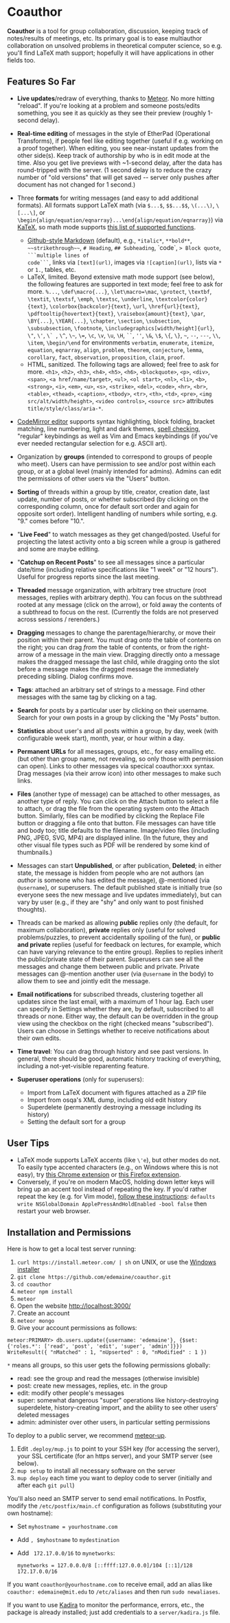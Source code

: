 # Coauthor #

**Coauthor** is a tool for group collaboration, discussion, keeping track of
notes/results of meetings, etc.  Its primary goal is to ease multiauthor
collaboration on unsolved problems in theoretical computer science, so
e.g. you'll find LaTeX math support; hopefully it will have applications
in other fields too.

## Features So Far ##

* **Live updates**/redraw of everything, thanks to
  [Meteor](https://www.meteor.com/).  No more hitting "reload".
  If you're looking at a problem and someone posts/edits something,
  you see it as quickly as they see their preview (roughly 1-second delay).

* **Real-time editing** of messages in the style of EtherPad (Operational
  Transforms), if people feel like editing together
  (useful if e.g. working on a proof together).
  When editing, you see near-instant updates from the other side(s).
  Keep track of authorship by who is in edit mode at the time.
  Also you get live previews with ~1-second delay, after the data has
  round-tripped with the server.  (1 second delay is to reduce the crazy
  number of "old versions" that will get saved -- server only pushes after
  document has not changed for 1 second.)

* Three **formats** for writing messages (and easy to add additional formats).
  All formats support LaTeX math (via `$...$`, `$$...$$`, `\(...\)`, `\[...\]`,
  or `\begin{align/equation/eqnarray}...\end{align/equation/eqnarray}`)
  via [KaTeX](https://khan.github.io/KaTeX/), so math mode supports
  [this list of supported functions](https://github.com/Khan/KaTeX/wiki/Function-Support-in-KaTeX).

  * [Github-style Markdown](https://guides.github.com/features/mastering-markdown/)
    (default), e.g., `*italic*`, `**bold**`, `~~strikethrough~~`,
    `# Heading`, `## Subheading`, \`code\`, `> Block quote`,
    <code>\`\`\`multiple lines of code\`\`\`</code>,
    links via `[text](url)`, images via `![caption](url)`,
    lists via `*` or `1.`, tables, etc.
  * LaTeX, limited.  Beyond extensive math mode support (see below),
    the following features are supported in text mode; feel free to ask
    for more.  `%...`, `\def\macro{...}`, `\let\macro=\mac`, `\protect`,
    `\textbf`, `\textit`, `\textsf`, `\emph`, `\textsc`, `\underline`,
    `\textcolor{color}{text}`, `\colorbox{backcolor}{text}`,
    `\url`, `\href{url}{text}`, `\pdftooltip{hovertext}{text}`,
    `\raisebox{amount}{text}`, `\par`,
    `\BY{...}`, `\YEAR{...}`,
    `\chapter`, `\section`, `\subsection`, `\subsubsection`, `\footnote`,
    `\includegraphics[width/height]{url}`, `\"`, `\'`, ```\` ```,
    `\^`, `\~`, `\=`, `\c`, `\v`, `\u`, `\H`, ``` `` ```, `''`,
    `\&`, `\$`, `\{`, `\}`, `~`, `--`, `---`, `\\`, `\item`,
    `\begin/\end` for environments `verbatim`, `enumerate`, `itemize`,
    `equation`, `eqnarray`, `align`,
    `problem`, `theorem`, `conjecture`, `lemma`, `corollary`, `fact`,
    `observation`, `proposition`, `claim`, `proof`.
  * HTML, sanitized.  The following tags are allowed; feel free to ask for
    more.  `<h1>`, `<h2>`, `<h3>`, `<h4>`, `<h5>`, `<h6>`,
    `<blockquote>`, `<p>`, `<div>`, `<span>`,
    `<a href/name/target>`, `<ul>`, `<ol start>`, `<nl>`, `<li>`, `<b>`,
    `<strong>`, `<i>`, `<em>`, `<u>`, `<s>`, `<strike>`, `<del>`, `<code>`,
    `<hr>`, `<br>`, `<table>`, `<thead>`, `<caption>`,
    `<tbody>`, `<tr>`, `<th>`, `<td>`, `<pre>`,
    `<img src/alt/width/height>`, `<video controls>`, `<source src>`
    attributes `title/style/class/aria-*`.

* [CodeMirror editor](http://codemirror.net/) supports syntax highlighting,
  block folding, bracket matching, line numbering, light and dark themes,
  [spell checking](https://github.com/NextStepWebs/codemirror-spell-checker),
  "regular" keybindings as well as Vim and Emacs keybindings
  (if you've ever needed rectangular selection for e.g. ASCII art).

* Organization by **groups** (intended to correspond to groups of people who
  meet).  Users can have permission to see and/or post within each
  group, or at a global level (mainly intended for admins).
  Admins can edit the permissions of other users via the "Users" button.

* **Sorting** of threads within a group by title, creator, creation date,
  last update, number of posts, or whether subscribed (by clicking on the
  corresponding column, once for default sort order and again for
  opposite sort order).  Intelligent handling of numbers while sorting,
  e.g. "9." comes before "10.".

* "**Live Feed**" to watch messages as they get changed/posted.  Useful for
  projecting the latest activity onto a big screen while a group is gathered
  and some are maybe editing.

* "**Catchup on Recent Posts**" to see all messages since a particular date/time
  (including relative specifications like "1 week" or "12 hours").
  Useful for progress reports since the last meeting.

* **Threaded** message organization, with arbitrary tree structure (root
  messages, replies with arbitrary depth).  You can focus on the subthread
  rooted at any message (click on the arrow), or fold away the contents of a
  subthread to focus on the rest.
  (Currently the folds are not preserved across sessions / rerenders.)

* **Dragging** messages to change the parentage/hierarchy, or move their
  position within their parent.  You must drag *onto* the table of contents
  on the right; you can drag *from* the table of contents, or from the
  right-arrow of a message in the main view.
  Dragging directly onto a message makes the dragged message the last child,
  while dragging onto the slot before a message makes the dragged message the
  immediately preceding sibling.  Dialog confirms move.

* **Tags**: attached an arbitrary set of strings to a message.  Find other
  messages with the same tag by clicking on a tag.

* **Search** for posts by a particular user by clicking on their username.
  Search for your own posts in a group by clicking the "My Posts" button.

* **Statistics** about user's and all posts within a group, by day, week
  (with configurable week start), month, year, or hour within a day.

* **Permanent URLs** for all messages, groups, etc., for easy emailing etc.
  (but other than group name, not revealing, so only those with permission
  can open).  Links to other messages via specical coauthor:xxx syntax.
  Drag messages (via their arrow icon) into other messages to make such links.

* **Files** (another type of message) can be attached to other messages, as
  another type of reply.  You can click on the Attach button to select a file
  to attach, or drag the file from the operating system onto the Attach
  button.  Similarly, files can be modified by clicking the Replace File
  button or dragging a file onto that button.
  File messages can have title and body too; title defaults to the filename.
  Image/video files (including PNG, JPEG, SVG, MP4) are displayed inline.
  (In the future, they and other visual file types such as PDF will be
  rendered by some kind of thumbnails.)

* Messages can start **Unpublished**, or after publication, **Deleted**;
  in either state, the message is hidden from people who are not authors
  (an *author* is someone who has edited the message), @-mentioned
  (via `@username`), or superusers.
  The default published state is initially true (so everyone sees the new
  message and live updates immediately), but can vary by user (e.g., if they
  are "shy" and only want to post finished thoughts).

* Threads can be marked as allowing **public** replies only (the default, for
  maximum collaboration), **private** replies only (useful for solved
  problems/puzzles, to prevent accidentally spoiling of the fun), or
  **public and private** replies (useful for feedback on lectures, for example,
  which can have varying relevance to the entire group).  Replies to replies
  inherit the public/private state of their parent.  Superusers can
  see all the messages and change them between public and private.
  Private messages can @-mention another user (via `@username` in the body)
  to allow them to see and jointly edit the message.

* **Email notifications** for subscribed threads, clustering together all
  updates since the last email, with a maximum of 1 hour lag.
  Each user can specify in Settings whether they are, by default, subscribed
  to all threads or none.  Either way, the default can be overridden in the
  group view using the checkbox on the right (checked means "subscribed").
  Users can choose in Settings whether to receive notifications about their
  own edits.

* **Time travel**: You can drag through history and see past versions.
  In general, there should be good, automatic history tracking of everything,
  including a not-yet-visible reparenting feature.

* **Superuser operations** (only for superusers):
  * Import from LaTeX document with figures attached as a ZIP file
  * Import from osqa's XML dump, including old edit history
  * Superdelete (permanently destroying a message including its history)
  * Setting the default sort for a group

## User Tips ##

* LaTeX mode supports LaTeX accents (like `\'e`), but other modes do not.  To
  easily type accented characters (e.g., on Windows where this is not easy), try
  [this Chrome extension](https://chrome.google.com/webstore/detail/fastaccent/gkadokkbkifbfpiljldcnnpkebpannhb/related?hl=en-GB)
  or
  [this Firefox extension](https://addons.mozilla.org/en-us/firefox/addon/easyaccent/).
* Conversely, if you're on modern MacOS, holding down letter keys will bring
  up an accent tool instead of repeating the key.  If you'd rather repeat the
  key (e.g. for Vim mode),
  [follow these instructions](http://www.idownloadblog.com/2015/01/14/how-to-enable-key-repeats-on-your-mac/):
  `defaults write NSGlobalDomain ApplePressAndHoldEnabled -bool false`
  then restart your web browser.

## Installation and Permissions ##

Here is how to get a local test server running:

1. `curl https://install.meteor.com/ | sh` on UNIX, or use the
   [Windows installer](https://www.meteor.com/install)
2. `git clone https://github.com/edemaine/coauthor.git`
3. `cd coauthor`
4. `meteor npm install`
5. `meteor`
6. Open the website [http://localhost:3000/](http://localhost:3000/)
7. Create an account
8. `meteor mongo`
9. Give your account permissions as follows:

```
meteor:PRIMARY> db.users.update({username: 'edemaine'}, {$set: {'roles.*': ['read', 'post', 'edit', 'super', 'admin']}})
WriteResult({ "nMatched" : 1, "nUpserted" : 0, "nModified" : 1 })
```

`*` means all groups, so this user gets the following permissions globally:

* read: see the group and read the messages (otherwise invisible)
* post: create new messages, replies, etc. in the group
* edit: modify other people's messages
* super: somewhat dangerous "super" operations like history-destroying
  superdelete, history-creating import, and the ability to see other users'
  deleted messages
* admin: administer over other users, in particular setting permissions

To deploy to a public server, we recommend
[meteor-up](https://github.com/kadirahq/meteor-up).

1. Edit `.deploy/mup.js` to point to your SSH key (for accessing the server),
   your SSL certificate (for an https server), and your SMTP server
   (see below).
2. `mup setup` to install all necessary software on the server
3. `mup deploy` each time you want to deploy code to server
   (initially and after each `git pull`)

You'll also need an SMTP server to send email notifications.
In Postfix, modify the `/etc/postfix/main.cf` configuration as follows
(substituting your own hostname):

 * Set `myhostname = yourhostname.com`
 * Add `, $myhostname` to `mydestination`
 * Add ` 172.17.0.0/16` to `mynetworks`:

   `mynetworks = 127.0.0.0/8 [::ffff:127.0.0.0]/104 [::1]/128 172.17.0.0/16`

If you want `coauthor@yourhostname.com` to receive email,
add an alias like `coauthor: edemaine@mit.edu` to `/etc/aliases`
and then run `sudo newaliases`.

If you want to use [Kadira](https://kadira.io/) to monitor the performance,
errors, etc., the package is already installed; just add credentials to a
`server/kadira.js` file.
